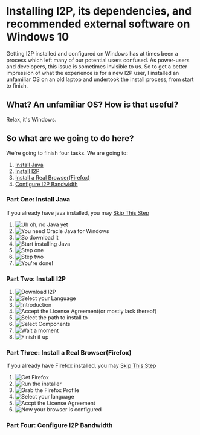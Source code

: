 Installing I2P, its dependencies, and recommended external software on Windows 10
=================================================================================

Getting I2P installed and configured on Windows has at times been a process which
left many of our potential users confused. As power-users and developers, this
issue is sometimes invisible to us. So to get a better impression of what the
experience is for a new I2P user, I installed an unfamiliar OS on an old laptop
and undertook the install process, from start to finish.

What? An unfamiliar OS? How is that useful?
-------------------------------------------

Relax, it's Windows.

So what are we going to do here?
--------------------------------

We're going to finish four tasks. We are going to:

 1. [Install Java](#part-one-install-java)
 2. [Install I2P](#part-two-install-i2p)
 3. [Install a Real Browser(Firefox)](#part-three-install-a-real-browserfirefox)
 4. [Configure I2P Bandwidth](#part-four-configure-i2p-bandwidth)

### Part One: Install Java

If you already have java installed, you may [Skip This Step](#part-two-install-i2p)

1. ![Uh oh, no Java yet](nojava.png)
2. ![You need Oracle Java for Windows](oraclejava.png)
3. ![So download it](getjava.png)
4. ![Start installing Java](startjava.png)
5. ![Step one](installjava.png)
6. ![Step two](installjava2.png)
7. ![You're done!](installedjava.png)

### Part Two: Install I2P

1. ![Download I2P](geti2p.png)
2. ![Select your Language](i2plang.png)
3. ![Introduction](i2pnext.png)
4. ![Accept the License Agreement(or mostly lack thereof)](i2plicense.png)
6. ![Select the path to install to](i2ppath.png)
7. ![Select Components](installbase.png)
8. ![Wait a moment](installrun.png)
9. ![Finish it up](installed.png)

### Part Three: Install a Real Browser(Firefox)

If you already have Firefox installed, you may [Skip This Step](#part-four-configure-i2p-bandwidth)

1. ![Get Firefox](firefox.png)
2. ![Run the installer](firefox-installer.png)
3. ![Grab the Firefox Profile](profile.png)
4. ![Select your language](profilelang.png)
5. ![Accpt the License Agreement](profilelicense.png)
6. ![Now your browser is configured](profiledone.png)

### Part Four: Configure I2P Bandwidth

